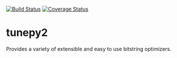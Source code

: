 [![Build Status](https://travis-ci.org/efortner/tunepy.svg?branch=master)](https://travis-ci.org/efortner/tunepy)
[![Coverage Status](https://coveralls.io/repos/github/efortner/tunepy/badge.svg?branch=master)](https://coveralls.io/github/efortner/tunepy?branch=master)
# tunepy2
Provides a variety of extensible and easy to use bitstring optimizers. 
